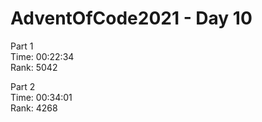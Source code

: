 # AdventOfCode2021 - Day 10

Part 1  
Time: 00:22:34     
Rank: 5042            

Part 2  
Time: 00:34:01    
Rank: 4268  
                


